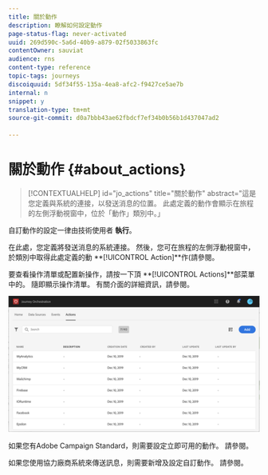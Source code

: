 ```yaml
---
title: 關於動作
description: 瞭解如何設定動作
page-status-flag: never-activated
uuid: 269d590c-5a6d-40b9-a879-02f5033863fc
contentOwner: sauviat
audience: rns
content-type: reference
topic-tags: journeys
discoiquuid: 5df34f55-135a-4ea8-afc2-f9427ce5ae7b
internal: n
snippet: y
translation-type: tm+mt
source-git-commit: d0a7bbb43ae62fbdcf7ef34b0b56b1d437047ad2

---
```



# 關於動作 {#about_actions}

>[!CONTEXTUALHELP]
>id=&quot;jo_actions&quot;
>title=&quot;關於動作&quot;
>abstract=&quot;這是您定義與系統的連接，以發送消息的位置。 此處定義的動作會顯示在旅程的左側浮動視窗中，位於「動作」類別中。」

自訂動作的設定一律由技術使用者 **執行**。

在此處，您定義將發送消息的系統連接。 然後，您可在旅程的左側浮動視窗中，於類別中取得此處定義的動 **[!UICONTROL Action]**作(請參閱[](../building-journeys/about-action-activities.md)。

要查看操作清單或配置新操作，請按一下頂 **[!UICONTROL Actions]**部菜單中的。 隨即顯示操作清單。 有關[](../about/user-interface.md)介面的詳細資訊，請參閱。

![](../assets/custom1.png)

如果您有Adobe Campaign Standard，則需要設定立即可用的動作。 請參閱[](../action/working-with-adobe-campaign.md)。

如果您使用協力廠商系統來傳送訊息，則需要新增及設定自訂動作。 請參閱[](../action/about-custom-action-configuration.md)。
